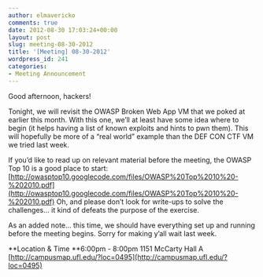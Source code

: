 ```yaml
---
author: elmavericko
comments: true
date: 2012-08-30 17:03:24+00:00
layout: post
slug: meeting-08-30-2012
title: '[Meeting] 08-30-2012'
wordpress_id: 241
categories:
- Meeting Announcement
---
```


Good afternoon, hackers!

Tonight, we will revisit the OWASP Broken Web App VM that we poked at earlier this month.
With this one, we’ll at least have some idea where to begin (it helps having a list of known exploits and hints to pwn them).
This will hopefully be more of a “real world” example than the DEF CON CTF VM we tried last week.

If you’d like to read up on relevant material before the meeting, the OWASP Top 10 is a good place to start:
[http://owasptop10.googlecode.com/files/OWASP%20Top%2010%20-%202010.pdf](http://owasptop10.googlecode.com/files/OWASP%20Top%2010%20-%202010.pdf)
Oh, and please don’t look for write-ups to solve the challenges... it kind of defeats the purpose of the exercise.

As an added note… this time, we should have everything set up and running before the meeting begins. Sorry for making y’all wait last week.

**Location & Time
**6:00pm - 8:00pm
1151 McCarty Hall A
[http://campusmap.ufl.edu/?loc=0495](http://campusmap.ufl.edu/?loc=0495)
